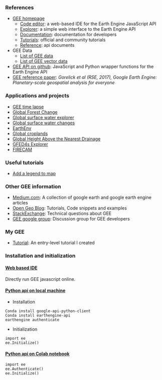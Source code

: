 ### References
* [GEE homepage](https://earthengine.google.com)
     * [Code editor](https://code.earthengine.google.com): a web-based IDE for the Earth Engine JavaScript API  
     * [Explorer](https://explorer.earthengine.google.com): a simple web interface to the Earth Engine API  
     * [Documentation](https://developers.google.com/earth-engine/): documentation for developers      
     * [Tutorials](https://developers.google.com/earth-engine/tutorials): official and community tutorials  
     * [Reference](https://developers.google.com/earth-engine/api_docs): api documents
* GEE Data 
     * [List of GEE data](https://developers.google.com/earth-engine/datasets/)  
     * [List of GEE vector data](https://developers.google.com/earth-engine/vector_datasets)     
* [GEE API on github](https://github.com/google/earthengine-api): JavaScript and Python wrapper functions for the Earth Engine API
* [GEE reference paper](https://www.sciencedirect.com/science/article/pii/S0034425717302900):
_Gorelick et al (RSE, 2017), Google Earth Engine: Planetary-scale geospatial analysis for everyone_
      
### Applications and projects
* [GEE time lapse](https://earthengine.google.com/timelapse/)
* [Global Forest Change](https://earthenginepartners.appspot.com/science-2013-global-forest)
* [Global surface water explorer](http://global-surface-water.appspot.com/)
* [Global surface water changes](http://aqua-monitor.appspot.com/)
* [EarthEnv](http://www.earthenv.org)
* [Global croplands](https://croplands.org)
* [Global Height Above the Nearest Drainage](http://global-hand.appspot.com/)
* [GFED4s Explorer](https://globalfires.earthengine.app/view/gfedv4s)
* [FIRECAM](https://globalfires.earthengine.app/view/firecam)

### Useful tutorials
* [Add a legend to map](https://mygeoblog.com/2016/12/09/add-a-legend-to-to-your-gee-map/)

### Other GEE information
* [Medium.com](https://medium.com/google-earth): A collection of google earth and google earth engine articles
* [Open Geo Blog](https://mygeoblog.com/category/google-earth-engine/): Tutorials, Code snippets and examples
* [StackExchange](https://gis.stackexchange.com/tags/google-earth-engine/): Technical questions about GEE
* [GEE google group](https://groups.google.com/forum/#!forum/google-earth-engine-developers): Discussion group for GEE developers

### My GEE
* [Tutorial](https://code.earthengine.google.com/?accept_repo=users/ychen17/LabTutorial): An entry-level tutorial I created 

### Installation and initialization

#### [Web based IDE](https://code.earthengine.google.com/)
Directly run GEE javascript online.

#### [Python api on local machine](https://developers.google.com/earth-engine/python_install-conda.html)
* Installation
```
Conda install google-api-python-client
Conda install earthengine-api
earthengine authenticate
```
* Initialization
```
import ee
ee.Initialize()
```
#### [Python api on Colab notebook](https://developers.google.com/earth-engine/python_install-colab.html)
```
import ee
ee.Authenticate()
ee.Initialize()
```
